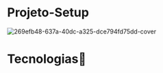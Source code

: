 # Projeto-Setup

![269efb48-637a-40dc-a325-dce794fd75dd-cover](https://user-images.githubusercontent.com/97038290/214092798-4fc73568-1a23-4bea-abbf-bf36fa921610.png)


# Tecnologias🚀
